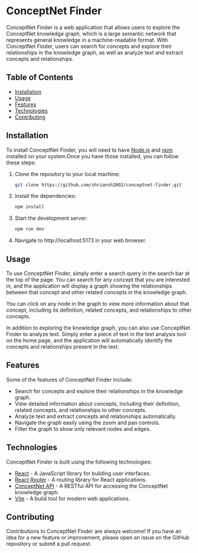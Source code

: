 # ConceptNet Finder

ConceptNet Finder is a web application that allows users to explore the ConceptNet knowledge graph, which is a large semantic network that represents general knowledge in a machine-readable format. With ConceptNet Finder, users can search for concepts and explore their relationships in the knowledge graph, as well as analyze text and extract concepts and relationships.

## Table of Contents

-   [Installation](#installation)
-   [Usage](#usage)
-   [Features](#features)
-   [Technologies](#technologies)
-   [Contributing](#contributing)

## Installation

To install ConceptNet Finder, you will need to have [Node.js](https://nodejs.org/en/) and [npm](https://www.npmjs.com/) installed on your system.Once you have those installed, you can follow these steps:

1.  Clone the repository to your local machine:

    ```bash
    git clone https://github.com/shriansh2002/conceptnet-finder.git
    ```

2.  Install the dependencies:

    ```bash
    npm install
    ```

3.  Start the development server:

    ```bash
    npm run dev
    ```

4.  Navigate to http://localhost:5173 in your web browser.

## Usage

To use ConceptNet Finder, simply enter a search query in the search bar at the top of the page. You can search for any concept that you are interested in, and the application will display a graph showing the relationships between that concept and other related concepts in the knowledge graph.

You can click on any node in the graph to view more information about that concept, including its definition, related concepts, and relationships to other concepts.

In addition to exploring the knowledge graph, you can also use ConceptNet Finder to analyze text. Simply enter a piece of text in the text analysis tool on the home page, and the application will automatically identify the concepts and relationships present in the text.

## Features

Some of the features of ConceptNet Finder include:

-   Search for concepts and explore their relationships in the knowledge graph.
-   View detailed information about concepts, including their definition, related concepts, and relationships to other concepts.
-   Analyze text and extract concepts and relationships automatically.
-   Navigate the graph easily using the zoom and pan controls.
-   Filter the graph to show only relevant nodes and edges.

## Technologies

ConceptNet Finder is built using the following technologies:

-   [React](https://reactjs.org) - A JavaScript library for building user interfaces.
-   [React Router](https://reactrouter.com/) - A routing library for React applications.
-   [ConceptNet API](https://conceptnet.io/) - A RESTful API for accessing the ConceptNet knowledge graph.
-   [Vite](https://vitejs.dev/) - A build tool for modern web applications.

## Contributing

Contributions to ConceptNet Finder are always welcome! If you have an idea for a new feature or improvement, please open an issue on the GitHub repository or submit a pull request.
